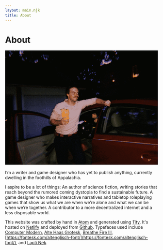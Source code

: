 ```yaml
---
layout: main.njk
title: About
---
```


# About

![A picture of me standing by my Prius and holding a Jar Jar Binks tiki mug.](/images/jarjarmug.png)

I’m a writer and game designer who has yet to publish anything, currently dwelling in the foothills of Appalachia.

I aspire to be a lot of things: An author of science fiction, writing stories that reach beyond the rumored coming dystopia to find a sustainable future. A game designer who makes interactive narratives and tabletop roleplaying games that show us what we are when we’re alone and what we can be when we’re together. A contributor to a more decentralized internet and a less disposable world.

This website was crafted by hand in [Atom](https://atom.io/) and generated using [11ty](https://www.11ty.dev/). It's hosted on [Netlify](https://www.netlify.com/) and deployed from [Github](https://github.com/jacobdensford/jacobdensford.com). Typefaces used include [Computer Modern](https://en.wikipedia.org/wiki/Computer_Modern), [Alte Haas Grotesk](https://www.dafont.com/alte-haas-grotesk.font), [Breathe Fire III](https://www.dafont.com/breathe-fire-iii.font), [https://fontesk.com/altenglisch-font/](https://fontesk.com/altenglisch-font/), and [Lapti Nek](https://aurekfonts.github.io/?font=LaptiNekAF).
